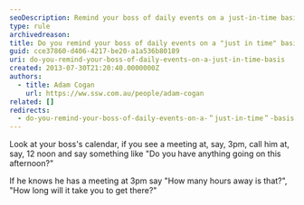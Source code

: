 ```yaml
---
seoDescription: Remind your boss of daily events on a just-in-time basis to ensure efficient use of time.
type: rule
archivedreason:
title: Do you remind your boss of daily events on a "just in time" basis?
guid: cce37860-d406-4217-be20-a1a536b80189
uri: do-you-remind-your-boss-of-daily-events-on-a-just-in-time-basis
created: 2013-07-30T21:20:40.0000000Z
authors:
  - title: Adam Cogan
    url: https://ww.ssw.com.au/people/adam-cogan
related: []
redirects:
  - do-you-remind-your-boss-of-daily-events-on-a-＂just-in-time＂-basis
---
```


Look at your boss's calendar, if you see a meeting at, say, 3pm, call him at, say, 12 noon and say something like "Do you have anything going on this afternoon?"

<!--endintro-->

If he knows he has a meeting at 3pm say "How many hours away is that?", "How long will it take you to get there?"
